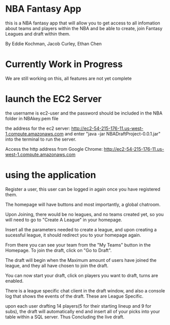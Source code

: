# NBA Fantasy App
this is a NBA fantasy app that will allow you to get access to all infomation about teams and players within the NBA and be able to create, join Fantasy Leagues and draft within them.

By Eddie Kochman, Jacob Curley, Ethan Chen

# Currently Work in Progress
We are still working on this, all features are not yet complete

# launch the EC2 Server
the username is ec2-user and the password should be included in the NBA folder in NBAkey.pem file

the address for the ec2 server:
http://ec2-54-215-176-11.us-west-1.compute.amazonaws.com
and enter "java -jar NBADraftProject-0.0.1.jar" into the terminal to run the server.

Access the http address from Google Chrome:
http://ec2-54-215-176-11.us-west-1.compute.amazonaws.com

# using the application

Register a user, this user can be logged in again once you have registered them.

The homepage will have buttons and most importantly, a global chatroom.

Upon Joining, there would be no leagues, and no teams created yet, so you will need to go to "Create A League" in your homepage.

Insert all the parameters needed to create a league, and upon creating a sucessful league, it should redirect you to your homepage again.

From there you can see your team from the "My Teams" button in the Homepage. To join the draft, click on "Go to Draft".
 
The draft will begin when the Maximum amount of users have joined the league, and they all have chosen to join the draft.

You can now start your draft, click on players you want to draft, turns are enabled.

There is a league specific chat client in the draft window, and also a console log that shows the events of the draft. These are League Specific.

upon each user drafting 14 players(5 for their starting lineup and 9 for subs), the draft will automatically end and insert all of your picks into your table within a SQL server. Thus Concluding the live draft.
